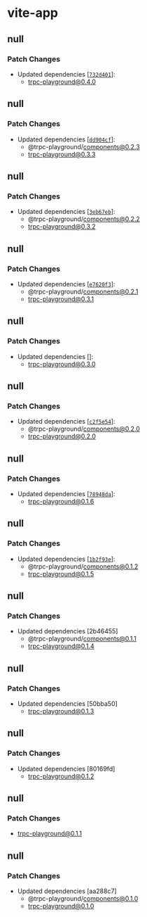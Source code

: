 # vite-app

## null

### Patch Changes

- Updated dependencies [[`732d401`](https://github.com/sachinraja/trpc-playground/commit/732d401f804bc24feb9905eb2161f8311c0919c3)]:
  - trpc-playground@0.4.0

## null

### Patch Changes

- Updated dependencies [[`dd904cf`](https://github.com/sachinraja/trpc-playground/commit/dd904cfe853a61e4aeb68a31250b101598794dea)]:
  - @trpc-playground/components@0.2.3
  - trpc-playground@0.3.3

## null

### Patch Changes

- Updated dependencies [[`3eb67eb`](https://github.com/sachinraja/trpc-playground/commit/3eb67eb100e96d3f804ac34976f26888df923a37)]:
  - @trpc-playground/components@0.2.2
  - trpc-playground@0.3.2

## null

### Patch Changes

- Updated dependencies [[`e7620f3`](https://github.com/sachinraja/trpc-playground/commit/e7620f3238dd1ceea4264bc227a5a4217b42ea89)]:
  - @trpc-playground/components@0.2.1
  - trpc-playground@0.3.1

## null

### Patch Changes

- Updated dependencies []:
  - trpc-playground@0.3.0

## null

### Patch Changes

- Updated dependencies [[`c2f5e54`](https://github.com/sachinraja/trpc-playground/commit/c2f5e543056786b10ec1ebf59f32567a102de611)]:
  - @trpc-playground/components@0.2.0
  - trpc-playground@0.2.0

## null

### Patch Changes

- Updated dependencies [[`78948da`](https://github.com/sachinraja/trpc-playground/commit/78948daca6df5ad0df71900f3874e739481d0287)]:
  - trpc-playground@0.1.6

## null

### Patch Changes

- Updated dependencies [[`1b2f93e`](https://github.com/sachinraja/trpc-playground/commit/1b2f93e780c3bddbf17d09c2a8f14e74e85b3fcb)]:
  - @trpc-playground/components@0.1.2
  - trpc-playground@0.1.5

## null

### Patch Changes

- Updated dependencies [2b46455]
  - @trpc-playground/components@0.1.1
  - trpc-playground@0.1.4

## null

### Patch Changes

- Updated dependencies [50bba50]
  - trpc-playground@0.1.3

## null

### Patch Changes

- Updated dependencies [80169fd]
  - trpc-playground@0.1.2

## null

### Patch Changes

- trpc-playground@0.1.1

## null

### Patch Changes

- Updated dependencies [aa288c7]
  - @trpc-playground/components@0.1.0
  - trpc-playground@0.1.0

